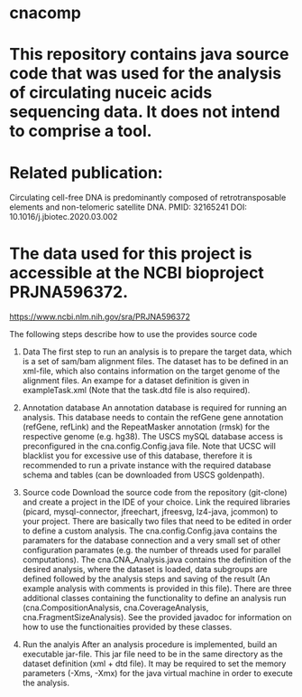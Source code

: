 # cnacomp
# This repository contains java source code that was used for the analysis of circulating nuceic acids sequencing data. It does not intend to comprise a tool.

# Related publication: 
Circulating cell-free DNA is predominantly composed of retrotransposable elements and non-telomeric satellite DNA.
PMID: 32165241 DOI: 10.1016/j.jbiotec.2020.03.002

# The data used for this project is accessible at the NCBI bioproject PRJNA596372.
https://www.ncbi.nlm.nih.gov/sra/PRJNA596372

The following steps describe how to use the provides source code

1. Data
The first step to run an analysis is to prepare the target data, which is a set of sam/bam alignment files. The dataset has to be defined in an xml-file, which also contains information on the target genome of the alignment files.
An exampe for a dataset definition is given in exampleTask.xml (Note that the task.dtd file is also required).

2. Annotation database
An annotation database is required for running an analysis. This database needs to contain the refGene gene annotation (refGene, refLink) and the RepeatMasker annotation (rmsk) for the respective genome (e.g. hg38). The USCS mySQL database access is preconfigured in the cna.config.Config.java file. Note that UCSC will blacklist you for excessive use of this database, therefore it is recommended to run a private instance with the required database schema and tables (can be downloaded from USCS goldenpath).

3. Source code
Download the source code from the repository (git-clone) and create a project in the IDE of your choice.
Link the required libraries (picard, mysql-connector, jfreechart, jfreesvg, lz4-java, jcommon) to your project.
There are basically two files that need to be edited in order to define a custom analysis.
The cna.config.Config.java contains the paramaters for the database connection and a very small set of other configuration paramates (e.g. the number of threads used for parallel computations).
The cna.CNA_Analysis.java contains the definition of the desired analysis, where the dataset is loaded, data subgroups are defined followed by the analysis steps and saving of the result (An example analysis with comments is provided in this file). There are three additional classes containing the functionality to define an analysis run (cna.CompositionAnalysis, cna.CoverageAnalysis, cna.FragmentSizeAnalysis). See the provided javadoc for information on how to use the functionaities provided by these classes.

4. Run the analyis
After an analysis procedure is implemented, build an executable jar-file. This jar file need to be in the same directory as the dataset definition (xml + dtd file). It may be required to set the memory parameters (-Xms, -Xmx) for the java virtual machine in order to execute the analysis. 
